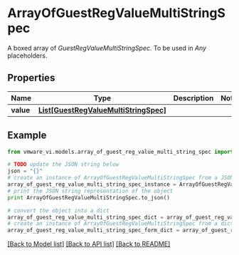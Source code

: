 # ArrayOfGuestRegValueMultiStringSpec

A boxed array of *GuestRegValueMultiStringSpec*. To be used in *Any* placeholders. 

## Properties
Name | Type | Description | Notes
------------ | ------------- | ------------- | -------------
**value** | [**List[GuestRegValueMultiStringSpec]**](GuestRegValueMultiStringSpec.md) |  | 

## Example

```python
from vmware_vi.models.array_of_guest_reg_value_multi_string_spec import ArrayOfGuestRegValueMultiStringSpec

# TODO update the JSON string below
json = "{}"
# create an instance of ArrayOfGuestRegValueMultiStringSpec from a JSON string
array_of_guest_reg_value_multi_string_spec_instance = ArrayOfGuestRegValueMultiStringSpec.from_json(json)
# print the JSON string representation of the object
print ArrayOfGuestRegValueMultiStringSpec.to_json()

# convert the object into a dict
array_of_guest_reg_value_multi_string_spec_dict = array_of_guest_reg_value_multi_string_spec_instance.to_dict()
# create an instance of ArrayOfGuestRegValueMultiStringSpec from a dict
array_of_guest_reg_value_multi_string_spec_form_dict = array_of_guest_reg_value_multi_string_spec.from_dict(array_of_guest_reg_value_multi_string_spec_dict)
```
[[Back to Model list]](../README.md#documentation-for-models) [[Back to API list]](../README.md#documentation-for-api-endpoints) [[Back to README]](../README.md)


